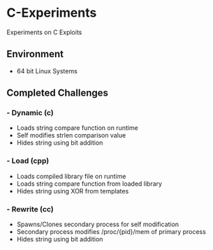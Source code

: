 # C-Experiments

Experiments on C Exploits

## Environment

- 64 bit Linux Systems

## Completed Challenges

### - Dynamic (c)

- Loads string compare function on runtime
- Self modifies strlen comparison value
- Hides string using bit addition

### - Load (cpp)

- Loads compiled library file on runtime
- Loads string compare function from loaded library
- Hides string using XOR from templates

### - Rewrite (cc)

- Spawns/Clones secondary process for self modification
- Secondary process modifies /proc/{pid}/mem of primary process
- Hides string using bit addition
